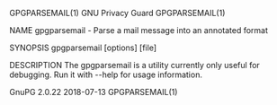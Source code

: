 GPGPARSEMAIL(1)                                                                               GNU Privacy Guard                                                                               GPGPARSEMAIL(1)



NAME
       gpgparsemail - Parse a mail message into an annotated format

SYNOPSIS
       gpgparsemail [options] [file]


DESCRIPTION
       The gpgparsemail is a utility currently only useful for debugging.  Run it with --help for usage information.







GnuPG 2.0.22                                                                                      2018-07-13                                                                                  GPGPARSEMAIL(1)

